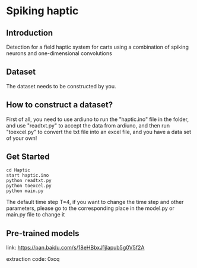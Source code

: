 # Spiking haptic



## Introduction

Detection for a field haptic system for carts using a combination of spiking neurons and one-dimensional convolutions

## Dataset

The dataset needs to be constructed by you.

## How to construct a dataset?

First of all, you need to use ardiuno to run the "haptic.ino" file in the folder, and use "readtxt.py" to accept the data from ardiuno, and then run "toexcel.py" to convert the txt file into an excel file, and you have a data set of your own!
## Get Started


```
cd Haptic
start haptic.ino
python readtxt.py
python toexcel.py
python main.py 
```

The default time step T=4, if you want to change the time step and other parameters, please go to the corresponding place in the model.py or main.py file to change it

## Pre-trained models

link: https://pan.baidu.com/s/18eHBbxJ1jlapub5g0V5f2A 

extraction code: 0xcq


